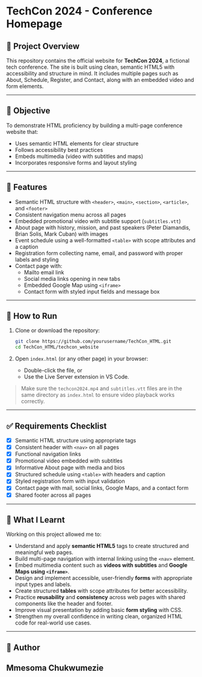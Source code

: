 # TechCon 2024 - Conference Homepage

## 📄 Project Overview

This repository contains the official website for **TechCon 2024**, a fictional tech conference. The site is built using clean, semantic HTML5 with accessibility and structure in mind. It includes multiple pages such as About, Schedule, Register, and Contact, along with an embedded video and form elements.

---

## 🎯 Objective

To demonstrate HTML proficiency by building a multi-page conference website that:
- Uses semantic HTML elements for clear structure
- Follows accessibility best practices
- Embeds multimedia (video with subtitles and maps)
- Incorporates responsive forms and layout styling

---

## 🧩 Features

- Semantic HTML structure with `<header>`, `<main>`, `<section>`, `<article>`, and `<footer>`
- Consistent navigation menu across all pages
- Embedded promotional video with subtitle support (`subtitles.vtt`)
- About page with history, mission, and past speakers (Peter Diamandis, Brian Solis, Mark Cuban) with images
- Event schedule using a well-formatted `<table>` with scope attributes and a caption
- Registration form collecting name, email, and password with proper labels and styling
- Contact page with:
  - Mailto email link
  - Social media links opening in new tabs
  - Embedded Google Map using `<iframe>`
  - Contact form with styled input fields and message box

---

## 🧪 How to Run

1. Clone or download the repository:
   ```bash
   git clone https://github.com/yourusername/TechCon_HTML.git
   cd TechCon_HTML/techcon_website
   ```

2. Open `index.html` (or any other page) in your browser:
   - Double-click the file, or
   - Use the Live Server extension in VS Code.

> Make sure the `techcon2024.mp4` and `subtitles.vtt` files are in the same directory as `index.html` to ensure video playback works correctly.

---

## ✅ Requirements Checklist

- [x] Semantic HTML structure using appropriate tags
- [x] Consistent header with `<nav>` on all pages
- [x] Functional navigation links
- [x] Promotional video embedded with subtitles
- [x] Informative About page with media and bios
- [x] Structured schedule using `<table>` with headers and caption
- [x] Styled registration form with input validation
- [x] Contact page with mail, social links, Google Maps, and a contact form
- [x] Shared footer across all pages

---

## 📘 What I Learnt

Working on this project allowed me to:

- Understand and apply **semantic HTML5** tags to create structured and meaningful web pages.
- Build multi-page navigation with internal linking using the `<nav>` element.
- Embed multimedia content such as **videos with subtitles** and **Google Maps using `<iframe>`**.
- Design and implement accessible, user-friendly **forms** with appropriate input types and labels.
- Create structured **tables** with scope attributes for better accessibility.
- Practice **reusability** and **consistency** across web pages with shared components like the header and footer.
- Improve visual presentation by adding basic **form styling** with CSS.
- Strengthen my overall confidence in writing clean, organized HTML code for real-world use cases.

---

## 🔧 Author

**Mmesoma Chukwumezie**  
---